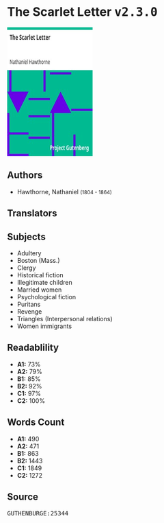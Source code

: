 # The Scarlet Letter <kbd>v2.3.0</kbd>

![](./cover.medium.jpg "")

## Authors


 - Hawthorne, Nathaniel <small>(1804 - 1864)</small>

## Translators



## Subjects


 - Adultery
 - Boston (Mass.)
 - Clergy
 - Historical fiction
 - Illegitimate children
 - Married women
 - Psychological fiction
 - Puritans
 - Revenge
 - Triangles (Interpersonal relations)
 - Women immigrants

## Readablility


 - **A1:** 73%
 - **A2:** 79%
 - **B1:** 85%
 - **B2:** 92%
 - **C1:** 97%
 - **C2:** 100%

## Words Count


 - **A1:** 490
 - **A2:** 471
 - **B1:** 863
 - **B2:** 1443
 - **C1:** 1849
 - **C2:** 1272

## Source


<kbd>GUTHENBURGE:25344</kbd>
